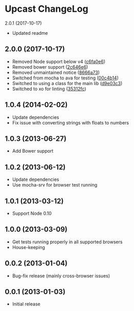 
Upcast ChangeLog
================

2.0.1 (2017-10-17)

* Updated readme

2.0.0 (2017-10-17)
-----------------

* Removed Node support below v4 ([c6fa0e6](https://github.com/OmgImAlexis/upcast/commit/c6fa0e611e126ffae2f18d5ef96943757e3e1e2c))
* Removed bower support ([2c646e6](https://github.com/OmgImAlexis/upcast/commit/2c646e6bcb5c8871e5dc15455fad51af8668ad7f))
* Removed unmaintained notice ([8666a73](https://github.com/OmgImAlexis/upcast/commit/8666a73f935150554112899ce3d9061a5c4fb663))
* Switched from mocha to ava for testing ([00c4b14](https://github.com/OmgImAlexis/upcast/commit/00c4b148c5cc298c2f1f8ed3609f9f2ff0d611c2))
* Switched to using a class for the main lib ([d9e03c3](https://github.com/OmgImAlexis/upcast/commit/d9e03c397b7906dd483291b4825f82d2784b5bbf))
* Switched to xo for linting ([35312fc](https://github.com/OmgImAlexis/upcast/commit/35312fcfaea7b87255b90c5b7f9ba9d0536335bc))

1.0.4 (2014-02-02)
------------------

* Update dependencies
* Fix issue with converting strings with floats to numbers


1.0.3 (2013-06-27)
------------------

* Add Bower support


1.0.2 (2013-06-12)
------------------

* Update dependencies
* Use mocha-srv for browser test running


1.0.1 (2013-03-12)
------------------

* Support Node 0.10


1.0.0 (2013-03-09)
------------------

* Get tests running properly in all supported browsers
* House-keeping


0.0.2 (2013-01-04)
------------------

* Bug-fix release (mainly cross-browser issues)


0.0.1 (2013-01-03)
------------------

* Initial release
